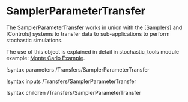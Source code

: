 # SamplerParameterTransfer

The SamplerParameterTransfer works in union with the [Samplers] and [Controls] systems to transfer data to
sub-applications to perform stochastic simulations.

The use of this object is explained in detail in stochastic_tools module
example: [Monte Carlo Example](stochastic_tools/examples/monte_carlo.md).

!syntax parameters /Transfers/SamplerParameterTransfer

!syntax inputs /Transfers/SamplerParameterTransfer

!syntax children /Transfers/SamplerParameterTransfer
